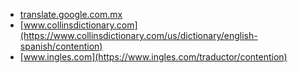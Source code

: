 * [translate.google.com.mx](https://translate.google.com.mx/?sl=en&tl=es&text=contention&op=translate)
* [www.collinsdictionary.com](https://www.collinsdictionary.com/us/dictionary/english-spanish/contention)
* [www.ingles.com](https://www.ingles.com/traductor/contention)
